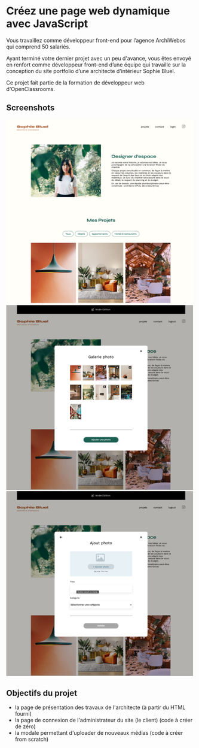# Créez une page web dynamique avec JavaScript

Vous travaillez comme développeur front-end pour l’agence ArchiWebos qui comprend 50 salariés.

Ayant terminé votre dernier projet avec un peu d'avance, vous êtes envoyé en renfort comme développeur front-end d’une équipe qui travaille sur la conception du site portfolio d’une architecte d’intérieur Sophie Bluel.

Ce projet fait partie de la formation de développeur web d'OpenClassrooms.

## Screenshots

<img src="./FrontEnd/assets/media images/Capture d’écran 2023-10-02 à 09.54.57.png" alt="screenshot" width="500"/>
<img src="./FrontEnd/assets/media images/Capture d’écran 2023-10-02 à 09.55.26.png" alt="screenshot" width="500"/>
<img src="./FrontEnd/assets/media images/Capture d’écran 2023-10-02 à 09.55.41.png" alt="screenshot" width="500"/>

## Objectifs du projet

<ul>
<li>la page de présentation des travaux de l'architecte (à partir du HTML fourni)</li>
<li>la page de connexion de l'administrateur du site (le client) (code à créer de zéro)</li>
<li>la modale permettant d'uploader de nouveaux médias (code à créer from scratch)</li>
</ul>
